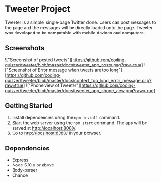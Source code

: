 # Tweeter Project

Tweeter is a simple, single-page Twitter clone. Users can post messages to the page and the messages will be directly loaded onto the page. Tweeter was developed to be compatable with mobile devices and computers.

## Screenshots

!["Screenshot of posted tweets"][https://github.com/coding-quizzer/tweeter/blob/master/docs/tweeter_app_posts.png?raw=true]
!["Screenshot of Error message when tweets are too long"][https://github.com/coding-quizzer/tweeter/blob/master/docs/content_too_long_error_message.png?raw=true]
!["Phone view of Tweeter"][https://github.com/coding-quizzer/tweeter/blob/master/docs/tweeter_app_phone_view.png?raw=true]


## Getting Started

1. Install dependencies using the `npm install` command.
2. Start the web server using the `npm start` command. The app will be served at <http://localhost:8080/>.
3. Go to <http://localhost:8080/> in your browser.

## Dependencies

- Express
- Node 5.10.x or above
- Body-parser
- Chance 
